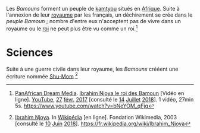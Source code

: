 <!-- TITLE: Bamouns (peuple) -->
<!-- SUBTITLE: Présentation des Bamouns -->

Les *Bamouns* forment un peuple de [kamtyou](/terminologie/mdw-ntr/kamit) situés en [Afrique](/geographie/continent/afrique).
Suite à l'annexion de leur [royaume](/geographie/royaume/afrique/a-situer/bamoun) par les français, un déchirement se crée dans le *peuple Bamoun* ; nombre d'entre eux n'acceptent pas de vivre dans un royaume ou le [roi](/personnalite/homme/noble/souverain/roi/afrique/centre/bamoun/ibrahim-njoya) ne peut plus être vu comme un roi.[^2]

# Sciences
Suite à une guerre civile dans leur royaume, les *Bamouns* crééent une écriture nommée [Shu-Mom](/ecriture/shu-mom).[^1]


[^1]: [Ibrahim Njoya](https://fr.wikipedia.org/wiki/Ibrahim_Njoya). In [Wikipédia](https://fr.wikipedia.org/) [en ligne]. Fondation Wikimedia, 2003 [consulté le [10](/histoire/date/calendrier-gregorien/par-jour/10) [Juin](/histoire/date/calendrier-gregorien/par-mois/juin) [2018](/histoire/date/calendrier-gregorien/par-annee/2018)]. https://fr.wikipedia.org/wiki/Ibrahim_Njoya
[^2]: [PanAfrican Dream Media](https://www.youtube.com/channel/UCu0a1M4ANVmdvF4Zj7c4HIA). [Ibrahim Njoya le roi des Bamoun](https://www.youtube.com/watch?v=bNeYOM_qFjg) [Vidéo en ligne]. [YouTube](https://www.youtube.com/), [27](/histoire/date/calendrier-gregorien/par-jour/27) [févr.](/histoire/date/calendrier-gregorien/par-mois/fevrier) [2017](https://partage.leremsesh.com/histoire/date/calendrier-gregorien/par-annee/2017) [consulté le [14](/histoire/date/calendrier-gregorien/par-jour/14) [Juillet](/histoire/date/calendrier-gregorien/par-mois/juillet) [2018](/histoire/date/calendrier-gregorien/par-annee/2018)]. 1 vidéo, 27min 5s. https://www.youtube.com/watch?v=bNeYOM_qFjg